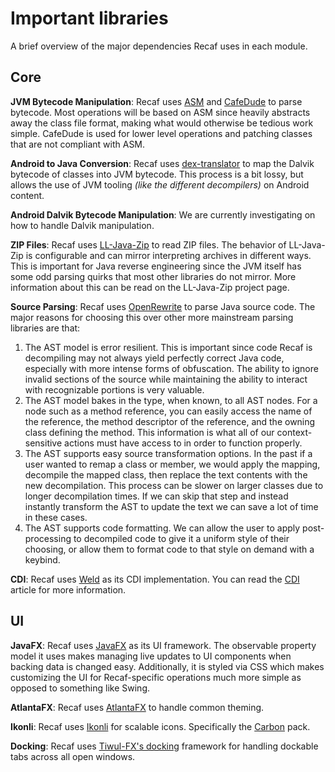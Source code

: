 # Important libraries

A brief overview of the major dependencies Recaf uses in each module.

## Core

**JVM Bytecode Manipulation**: Recaf uses [ASM](https://asm.ow2.io/) and [CafeDude](https://github.com/Col-E/CAFED00D) to parse bytecode. Most operations will be based on ASM since heavily abstracts away the class file format, making what would otherwise be tedious work simple. CafeDude is used for lower level operations and patching classes that are not compliant with ASM.

**Android to Java Conversion**: Recaf uses [dex-translator](https://github.com/Col-E/dex-translator/) to map the Dalvik bytecode of classes into JVM bytecode. This process is a bit lossy, but allows the use of JVM tooling _(like the different decompilers)_ on Android content.

**Android Dalvik Bytecode Manipulation**: We are currently investigating on how to handle Dalvik manipulation.

**ZIP Files**: Recaf uses [LL-Java-Zip](https://github.com/Col-E/LL-Java-Zip) to read ZIP files. The behavior of LL-Java-Zip is configurable and can mirror interpreting archives in different ways. This is important for Java reverse engineering since the JVM itself has some odd parsing quirks that most other libraries do not mirror. More information about this can be read on the LL-Java-Zip project page.

**Source Parsing**: Recaf uses [OpenRewrite](https://github.com/openrewrite/rewrite) to parse Java source code. The major reasons for choosing this over other more mainstream parsing libraries are that:

1. The AST model is error resilient. This is important since code Recaf is decompiling may not always yield perfectly correct Java code, especially with more intense forms of obfuscation. The ability to ignore invalid sections of the source while maintaining the ability to interact with recognizable portions is very valuable.
2. The AST model bakes in the type, when known, to all AST nodes. For a node such as a method reference, you can easily access the name of the reference, the method descriptor of the reference, and the owning class defining the method. This information is what all of our context-sensitive actions must have access to in order to function properly.
3. The AST supports easy source transformation options. In the past if a user wanted to remap a class or member, we would apply the mapping, decompile the mapped class, then replace the text contents with the new decompilation. This process can be slower on larger classes due to longer decompilation times. If we can skip that step and instead instantly transform the AST to update the text we can save a lot of time in these cases.
4. The AST supports code formatting. We can allow the user to apply post-processing to decompiled code to give it a uniform style of their choosing, or allow them to format code to that style on demand with a keybind.

**CDI**: Recaf uses [Weld](https://weld.cdi-spec.org/) as its CDI implementation. You can read the [CDI](cdi.md) article for more information.

## UI

**JavaFX**: Recaf uses [JavaFX](https://openjfx.io/) as its UI framework. The observable property model it uses makes managing live updates to UI components when backing data is changed easy. Additionally, it is styled via CSS which makes customizing the UI for Recaf-specific operations much more simple as opposed to something like Swing.

**AtlantaFX**: Recaf uses [AtlantaFX](https://github.com/mkpaz/atlantafx) to handle common theming.

**Ikonli**: Recaf uses [Ikonli](https://github.com/kordamp/ikonli) for scalable icons. Specifically the [Carbon](https://kordamp.org/ikonli/cheat-sheet-carbonicons.html) pack.

**Docking**: Recaf uses [Tiwul-FX's docking](https://github.com/panemu/tiwulfx-dock) framework for handling dockable tabs across all open windows.
